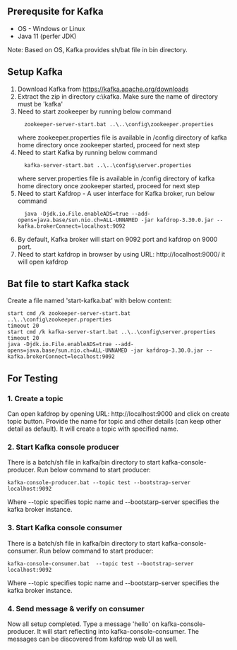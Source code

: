 ## Prerequsite for Kafka
- OS - Windows or Linux
- Java 11 (perfer JDK)

Note: Based on OS, Kafka provides sh/bat file in bin directory.

## Setup Kafka
1. Download Kafka from https://kafka.apache.org/downloads
2. Extract the zip in directory c:\kafka. Make sure the name of directory must be 'kafka'
3. Need to start zookeeper by running below command
   ```
     zookeeper-server-start.bat ..\..\config\zookeeper.properties
   ```
   where zookeeper.properties file is available in /config directory of kafka home directory
   once zookeeper started, proceed for next step
4. Need to start Kafka by running below command
   ```
     kafka-server-start.bat ..\..\config\server.properties
   ```
   where server.properties file is available in /config directory of kafka home directory
   once zookeeper started, proceed for next step
5. Need to start Kafdrop - A user interface for Kafka broker, run below command
   ```
     java -Djdk.io.File.enableADS=true --add-opens=java.base/sun.nio.ch=ALL-UNNAMED -jar kafdrop-3.30.0.jar --kafka.brokerConnect=localhost:9092
   ```
6. By default, Kafka broker will start on 9092 port and kafdrop on 9000 port.
7. Need to start kafdrop in browser by using URL: http://localhost:9000/ it will open kafdrop

## Bat file to start Kafka stack
Create a file named 'start-kafka.bat' with below content:
```
start cmd /k zookeeper-server-start.bat ..\..\config\zookeeper.properties
timeout 20
start cmd /k kafka-server-start.bat ..\..\config\server.properties
timeout 20
java -Djdk.io.File.enableADS=true --add-opens=java.base/sun.nio.ch=ALL-UNNAMED -jar kafdrop-3.30.0.jar --kafka.brokerConnect=localhost:9092
```

## For Testing
### 1. Create a topic
Can open kafdrop by opening URL: http://localhost:9000 and click on create topic button. Provide the name for topic and other details (can keep other detail as default). It will create a topic with specified name.

### 2. Start Kafka console producer
There is a batch/sh file in kafka/bin directory to start kafka-console-producer. Run below command to start producer:
```
kafka-console-producer.bat --topic test --bootstrap-server localhost:9092
```
Where --topic specifies topic name and --bootstarp-server specifies the kafka broker instance.

### 3. Start Kafka console consumer
There is a batch/sh file in kafka/bin directory to start kafka-console-consumer. Run below command to start producer:
```
kafka-console-consumer.bat  --topic test --bootstrap-server localhost:9092
```
Where --topic specifies topic name and --bootstarp-server specifies the kafka broker instance.


### 4. Send message & verify on consumer
Now all setup completed. Type a message 'hello' on kafka-console-producer. It will start reflecting into kafka-console-consumer.
The messages can be discovered from kafdrop web UI as well.
